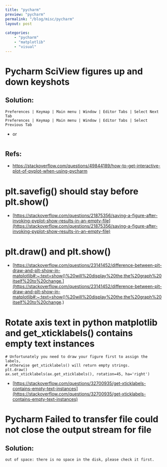 ```yaml
---
title: "pycharm"
preview: "pycharm" 
permalink: "/blog/misc/pycharm" 
layout: post
 
categories: 
    - "pycharm"
    - "matplotlib"
    - "visual"
---
```


# Pycharm SciView figures up and down keyshots
## Solution:
```python3
Preferences | Keymap | Main menu | Window | Editor Tabs | Select Next Tab 
Preferences | Keymap | Main menu | Window | Editor Tabs | Select Previous Tab 

```
+ or 

```

```

## Refs:

<!-- comments
<sup>[1]</sup>
1. [1]: https://stackoverflow.com/questions/49844189/how-to-get-interactive-plot-of-pyplot-when-using-pycharm
[inline link](in reference[1])  

[inline link](in reference[1])  
[1] [interactive plot in pycharm](https://stackoverflow.com/questions/49844189/how-to-get-interactive-plot-of-pyplot-when-using-pycharm)
-->

* https://stackoverflow.com/questions/49844189/how-to-get-interactive-plot-of-pyplot-when-using-pycharm

# plt.savefig() should stay before plt.show() 

* [https://stackoverflow.com/questions/21875356/saving-a-figure-after-invoking-pyplot-show-results-in-an-empty-file](https://stackoverflow.com/questions/21875356/saving-a-figure-after-invoking-pyplot-show-results-in-an-empty-file)

# plt.draw() and plt.show() 
* [https://stackoverflow.com/questions/23141452/difference-between-plt-draw-and-plt-show-in-matplotlib#:~:text=show()%20will%20display%20the,the%20graph%20itself%20to%20change.](https://stackoverflow.com/questions/23141452/difference-between-plt-draw-and-plt-show-in-matplotlib#:~:text=show()%20will%20display%20the,the%20graph%20itself%20to%20change.)


# Rotate axis text in python matplotlib and get_xticklabels() contains empty text instances
 
```
# Unfortunately you need to draw your figure first to assign the labels,
# otherwise get_xticklabels() will return empty strings.
plt.draw()
ax.set_xticklabels(ax.get_xticklabels(), rotation=45, ha='right')
```

* [https://stackoverflow.com/questions/32700935/get-xticklabels-contains-empty-text-instances](https://stackoverflow.com/questions/32700935/get-xticklabels-contains-empty-text-instances)



# Pycharm Failed to transfer file could not close the output stream for file
## Solution:
```python3
out of space: there is no space in the disk, please check it first.

```


